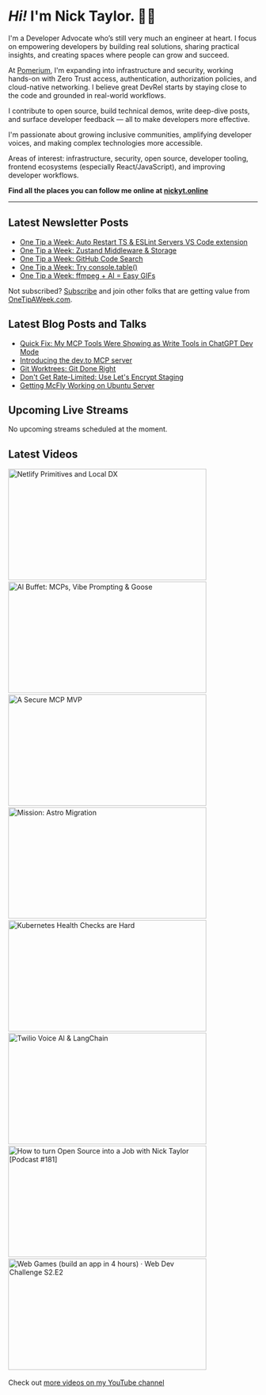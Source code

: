 # <em>Hi!</em> I'm Nick Taylor. 👋🏻

I'm a Developer Advocate who’s still very much an engineer at heart. I focus on empowering developers by building real solutions, sharing practical insights, and creating spaces where people can grow and succeed.

At [Pomerium](https://pomerium.com), I'm expanding into infrastructure and security, working hands-on with Zero Trust access, authentication, authorization policies, and cloud-native networking. I believe great DevRel starts by staying close to the code and grounded in real-world workflows.

I contribute to open source, build technical demos, write deep-dive posts, and surface developer feedback — all to make developers more effective.

I'm passionate about growing inclusive communities, amplifying developer voices, and making complex technologies more accessible.

Areas of interest: infrastructure, security, open source, developer tooling, frontend ecosystems (especially React/JavaScript), and improving developer workflows.

**Find all the places you can follow me online at [nickyt.online](https://nickyt.online)**

---

## Latest Newsletter Posts

<!-- NEWSLETTER-POST-LIST:START -->
- [One Tip a Week: Auto Restart TS &amp; ESLint Servers VS Code extension](https://one-tip-a-week.beehiiv.com/p/one-tip-a-week-auto-restart-ts-eslint-servers-vs-code-extension)
- [One Tip a Week: Zustand Middleware &amp; Storage](https://one-tip-a-week.beehiiv.com/p/one-tip-a-week-zustand-middleware-storage)
- [One Tip a Week: GitHub Code Search](https://one-tip-a-week.beehiiv.com/p/one-tip-a-week-github-code-search)
- [One Tip a Week: Try console.table&lpar;&rpar;](https://one-tip-a-week.beehiiv.com/p/one-tip-a-week-try-console-table)
- [One Tip a Week: ffmpeg + AI = Easy GIFs](https://one-tip-a-week.beehiiv.com/p/one-tip-a-week-ffmpeg-ai-easy-gifs-7b7c)
<!-- NEWSLETTER-POST-LIST:END -->

Not subscribed? [Subscribe](https://onetipaweek.com) and join other folks that are getting value from [OneTipAWeek.com](https://onetipaweek.com).

## Latest Blog Posts and Talks

<!-- BLOG-POST-LIST:START -->
- [Quick Fix: My MCP Tools Were Showing as Write Tools in ChatGPT Dev Mode](https://www.nickyt.co/blog/quick-fix-my-mcp-tools-were-showing-as-write-tools-in-chatgpt-dev-mode-3id9/)
- [Introducing the dev.to MCP server](https://www.nickyt.co/blog/introducing-the-devto-mcp-server-42jg/)
- [Git Worktrees: Git Done Right](https://www.nickyt.co/blog/git-worktrees-git-done-right-2p7f/)
- [Don&#39;t Get Rate-Limited: Use Let&#39;s Encrypt Staging](https://www.nickyt.co/blog/dont-get-rate-limited-use-lets-encrypt-staging-4kk2/)
- [Getting McFly Working on Ubuntu Server](https://www.nickyt.co/blog/getting-mcfly-working-on-ubuntu-server-without-losing-your-mind-2k5e/)
<!-- BLOG-POST-LIST:END -->

## Upcoming Live Streams

<!-- STREAM-SCHEDULE:START -->
<p>No upcoming streams scheduled at the moment.</p>
<!-- STREAM-SCHEDULE:END -->

## Latest Videos

<!-- VIDEO-LIST:START --><aside><a href="https://www.youtube.com/watch?v=u3lq1KlUXiI" title="Netlify Primitives and Local DX"><img src="https://img.youtube.com/vi/u3lq1KlUXiI/maxresdefault.jpg" alt="Netlify Primitives and Local DX" width="400" height="225" loading="lazy" /></a>&nbsp;&nbsp;<a href="https://www.youtube.com/watch?v=NumiJVvsjgE" title="Al Buffet: MCPs, Vibe Prompting & Goose"><img src="https://img.youtube.com/vi/NumiJVvsjgE/maxresdefault.jpg" alt="Al Buffet: MCPs, Vibe Prompting & Goose" width="400" height="225" loading="lazy" /></a>&nbsp;&nbsp;<a href="https://www.youtube.com/watch?v=aejSoCO15Uw" title="A Secure MCP MVP"><img src="https://img.youtube.com/vi/aejSoCO15Uw/maxresdefault.jpg" alt="A Secure MCP MVP" width="400" height="225" loading="lazy" /></a>&nbsp;&nbsp;<a href="https://www.youtube.com/watch?v=AOIOUzoRsw0" title="Mission: Astro Migration"><img src="https://img.youtube.com/vi/AOIOUzoRsw0/maxresdefault.jpg" alt="Mission: Astro Migration" width="400" height="225" loading="lazy" /></a>&nbsp;&nbsp;<a href="https://www.youtube.com/watch?v=cMBUGFige80" title="Kubernetes Health Checks are Hard"><img src="https://img.youtube.com/vi/cMBUGFige80/maxresdefault.jpg" alt="Kubernetes Health Checks are Hard" width="400" height="225" loading="lazy" /></a>&nbsp;&nbsp;<a href="https://www.youtube.com/watch?v=8xy015CpzFE" title="Twilio Voice Al & LangChain"><img src="https://img.youtube.com/vi/8xy015CpzFE/maxresdefault.jpg" alt="Twilio Voice Al & LangChain" width="400" height="225" loading="lazy" /></a>&nbsp;&nbsp;<a href="https://www.youtube.com/watch?v=m7nkioXNiik" title="How to turn Open Source into a Job with Nick Taylor [Podcast #181]"><img src="https://img.youtube.com/vi/m7nkioXNiik/maxresdefault.jpg" alt="How to turn Open Source into a Job with Nick Taylor [Podcast #181]" width="400" height="225" loading="lazy" /></a>&nbsp;&nbsp;<a href="https://www.youtube.com/watch?v=ftYmXoH0V5I" title="Web Games (build an app in 4 hours) · Web Dev Challenge S2.E2"><img src="https://img.youtube.com/vi/ftYmXoH0V5I/maxresdefault.jpg" alt="Web Games (build an app in 4 hours) · Web Dev Challenge S2.E2" width="400" height="225" loading="lazy" /></a>&nbsp;&nbsp;</aside><!-- VIDEO-LIST:END -->

Check out [more videos on my YouTube channel](https://www.youtube.com/channel/UCBLlEq0co24VFJIMEHNcPOQ)
